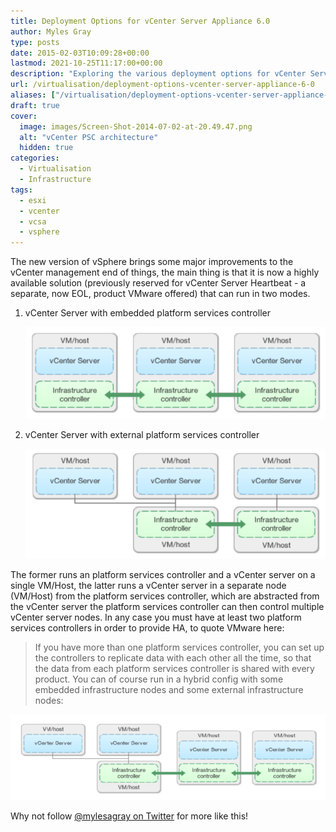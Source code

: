 ```yaml
---
title: Deployment Options for vCenter Server Appliance 6.0
author: Myles Gray
type: posts
date: 2015-02-03T10:09:28+00:00
lastmod: 2021-10-25T11:17:00+00:00
description: "Exploring the various deployment options for vCenter Server Appliance 6.0"
url: /virtualisation/deployment-options-vcenter-server-appliance-6-0
aliases: ["/virtualisation/deployment-options-vcenter-server-appliance-6-0", "/virtualisation/deployment-options-vcenter-server-appliance-6-0/amp", "/software/deployment-options-vcenter-server-appliance-6-0", "/software/deployment-options-vcenter-server-appliance-6-0/amp"]
draft: true
cover:
  image: images/Screen-Shot-2014-07-02-at-20.49.47.png
  alt: "vCenter PSC architecture"
  hidden: true
categories:
  - Virtualisation
  - Infrastructure
tags:
  - esxi
  - vcenter
  - vcsa
  - vsphere
---
```


The new version of vSphere brings some major improvements to the vCenter management end of things, the main thing is that it is now a highly available solution (previously reserved for vCenter Server Heartbeat - a separate, now EOL, product VMware offered) that can run in two modes.

1) vCenter Server with embedded platform services controller

    ![vCenter Server with embedded platform services controller][1]

2) vCenter Server with external platform services controller

    ![vCenter Server with external platform services controller][2]

The former runs an platform services controller and a vCenter server on a single VM/Host, the latter runs a vCenter server in a separate node (VM/Host) from the platform services controller, which are abstracted from the vCenter server the platform services controller can then control multiple vCenter server nodes. In any case you must have at least two platform services controllers in order to provide HA, to quote VMware here:

> If you have more than one platform services controller, you can set up the controllers to replicate data with each other all the time, so that the data from each platform services controller is shared with every product. You can of course run in a hybrid config with some embedded infrastructure nodes and some external infrastructure nodes:

![mixed environment][3]

Why not follow [@mylesagray on Twitter][4] for more like this!

 [1]: images/Screen-Shot-2014-07-02-at-20.26.57.png
 [2]: images/Screen-Shot-2014-07-02-at-20.27.03.png
 [3]: images/Screen-Shot-2014-07-02-at-20.49.47.png
 [4]: https://twitter.com/mylesagray
